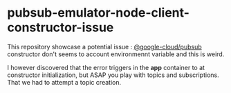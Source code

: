 # pubsub-emulator-node-client-constructor-issue

This repository showcase a potential issue :
[@google-cloud/pubsub](https://www.npmjs.com/package/@google-cloud/pubsub) constructor don't seems to
account environmennt variable and this is weird.

I however discovered that the error triggers in the **app** container to at constructor initialization,
but ASAP you play with topics and subscriptions. That we had to attempt a topic creation.
